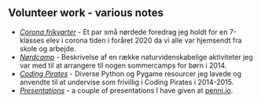 ## Volunteer work - various notes

* [*Corona frikvarter*](./corona) - Et par små nørdede foredrag jeg holdt for en 7-klasses elev i corona tiden i foråret 2020 da vi alle var hjemsendt fra skole og arbejde.
* [*Nørdcamp*](./noerd) - Beskrivelse af en række naturvidenskabelige aktiviteter jeg var med til at arrangere til nogen sommercamps for børn i 2014.
* [*Coding Pirates*](./codingpirates) - Diverse Python og Pygame resourcer  jeg lavede og anvendte til at undervise som frivillig i Coding Pirates i 2014-2015.
* [*Presentations*](https://presentations.accel.dk/) - a couple of presentations I have given at [penni.io](https://penni.io).
